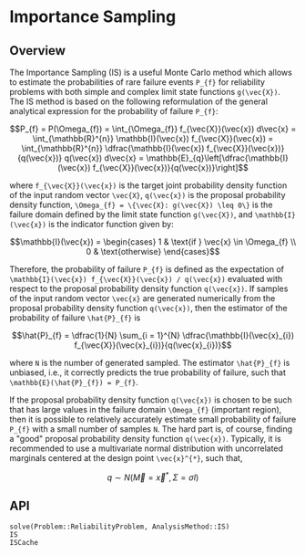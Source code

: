 # Importance Sampling

## Overview

The Importance Sampling (IS) is a useful Monte Carlo method which allows to estimate the probabilities of rare failure events ``P_{f}`` for reliability problems with both simple and complex limit state functions ``g(\vec{X})``. The IS method is based on the following reformulation of the general analytical expression for the probability of failure ``P_{f}``:

```math
P_{f} = P(\Omega_{f}) = \int_{\Omega_{f}} f_{\vec{X}}(\vec{x}) d\vec{x} = \int_{\mathbb{R}^{n}} \mathbb{I}(\vec{x}) f_{\vec{X}}(\vec{x}) = \int_{\mathbb{R}^{n}} \dfrac{\mathbb{I}(\vec{x}) f_{\vec{X}}(\vec{x})}{q(\vec{x})} q(\vec{x}) d\vec{x} = \mathbb{E}_{q}\left[\dfrac{\mathbb{I}(\vec{x}) f_{\vec{X}}(\vec{x})}{q(\vec{x})}\right]
```

where ``f_{\vec{X}}(\vec{x})`` is the target joint probability density function of the input random vector ``\vec{X}``, ``q(\vec{x})`` is the proposal probability density function, ``\Omega_{f} = \{\vec{X}: g(\vec{X}) \leq 0\}`` is the failure domain defined by the limit state function ``g(\vec{X})``, and ``\mathbb{I}(\vec{x})`` is the indicator function given by:

```math
\mathbb{I}(\vec{x}) = 
\begin{cases}
    1 & \text{if } \vec{x} \in \Omega_{f} \\
    0 & \text{otherwise}
\end{cases}
```

Therefore, the probability of failure ``P_{f}`` is defined as the expectation of ``\mathbb{I}(\vec{x}) f_{\vec{X}}(\vec{x}) / q(\vec{x})`` evaluated with respect to the proposal probability density function ``q(\vec{x})``. If samples of the input random vector ``\vec{x}`` are generated numerically from the proposal probability density function ``q(\vec{x})``, then the estimator of the probability of failure ``\hat{P}_{f}`` is

```math
\hat{P}_{f} = \dfrac{1}{N} \sum_{i = 1}^{N} \dfrac{\mathbb{I}(\vec{x}_{i}) f_{\vec{X}}(\vec{x}_{i})}{q(\vec{x}_{i})}
```

where ``N`` is the number of generated sampled. The estimator ``\hat{P}_{f}`` is unbiased, i.e., it correctly predicts the true probability of failure, such that  ``\mathbb{E}(\hat{P}_{f}) = P_{f}``.

If the proposal probability density function ``q(\vec{x})`` is chosen to be such that has large values in the failure domain ``\Omega_{f}`` (important region), then it is possible to relatively accurately estimate small probability of failure ``P_{f}`` with a small number of samples ``N``. The hard part is, of course, finding a "good" proposal probability density function ``q(\vec{x})``. Typically, it is recommended to use a multivariate normal distribution with uncorrelated marginals centered at the design point ``\vec{x}^{*}``, such that,

```math
q \sim N(\vec{M} = \vec{x}^{*}, \Sigma = \sigma I)
```

## API

```@docs
solve(Problem::ReliabilityProblem, AnalysisMethod::IS)
IS
ISCache
```

